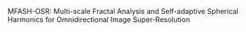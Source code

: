 MFASH-OSR: Multi-scale Fractal Analysis and Self-adaptive Spherical Harmonics for Omnidirectional Image Super-Resolution
